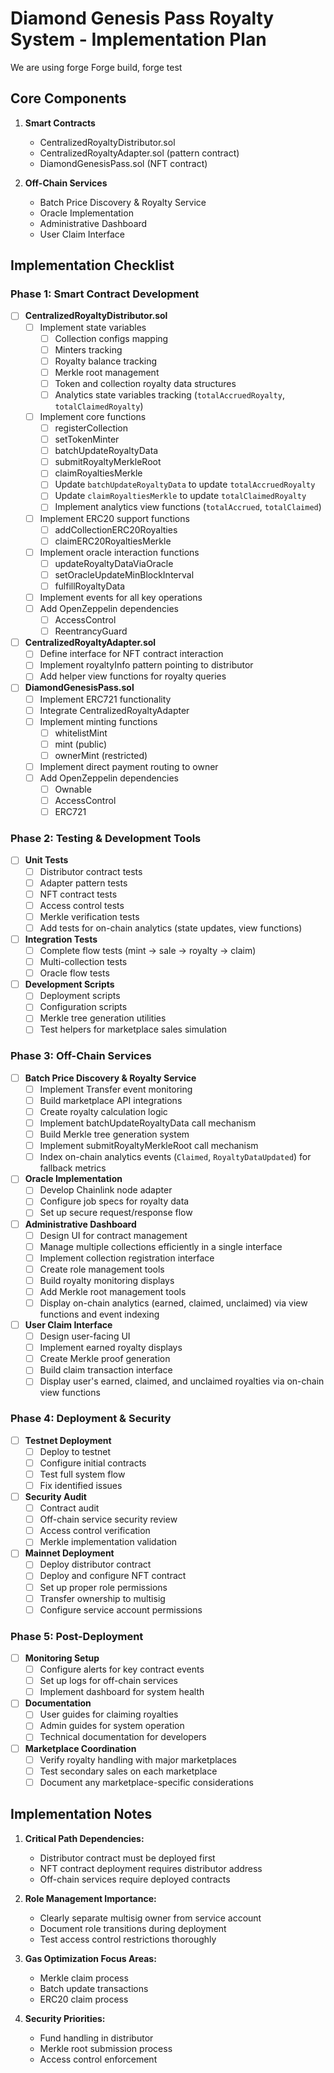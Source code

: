 # Diamond Genesis Pass Royalty System - Implementation Plan
We are using forge
Forge build, forge test

## Core Components

1. **Smart Contracts**
   - CentralizedRoyaltyDistributor.sol
   - CentralizedRoyaltyAdapter.sol (pattern contract)
   - DiamondGenesisPass.sol (NFT contract)

2. **Off-Chain Services**
   - Batch Price Discovery & Royalty Service
   - Oracle Implementation
   - Administrative Dashboard
   - User Claim Interface

## Implementation Checklist

### Phase 1: Smart Contract Development

- [ ] **CentralizedRoyaltyDistributor.sol**
  - [ ] Implement state variables
    - [ ] Collection configs mapping
    - [ ] Minters tracking
    - [ ] Royalty balance tracking
    - [ ] Merkle root management
    - [ ] Token and collection royalty data structures
    - [ ] Analytics state variables tracking (`totalAccruedRoyalty`, `totalClaimedRoyalty`)
  - [ ] Implement core functions
    - [ ] registerCollection
    - [ ] setTokenMinter
    - [ ] batchUpdateRoyaltyData
    - [ ] submitRoyaltyMerkleRoot
    - [ ] claimRoyaltiesMerkle
    - [ ] Update `batchUpdateRoyaltyData` to update `totalAccruedRoyalty`
    - [ ] Update `claimRoyaltiesMerkle` to update `totalClaimedRoyalty`
    - [ ] Implement analytics view functions (`totalAccrued`, `totalClaimed`)
  - [ ] Implement ERC20 support functions
    - [ ] addCollectionERC20Royalties
    - [ ] claimERC20RoyaltiesMerkle
  - [ ] Implement oracle interaction functions
    - [ ] updateRoyaltyDataViaOracle
    - [ ] setOracleUpdateMinBlockInterval
    - [ ] fulfillRoyaltyData
  - [ ] Implement events for all key operations
  - [ ] Add OpenZeppelin dependencies
    - [ ] AccessControl
    - [ ] ReentrancyGuard

- [ ] **CentralizedRoyaltyAdapter.sol**
  - [ ] Define interface for NFT contract interaction
  - [ ] Implement royaltyInfo pattern pointing to distributor
  - [ ] Add helper view functions for royalty queries

- [ ] **DiamondGenesisPass.sol**
  - [ ] Implement ERC721 functionality
  - [ ] Integrate CentralizedRoyaltyAdapter
  - [ ] Implement minting functions
    - [ ] whitelistMint
    - [ ] mint (public)
    - [ ] ownerMint (restricted)
  - [ ] Implement direct payment routing to owner
  - [ ] Add OpenZeppelin dependencies
    - [ ] Ownable
    - [ ] AccessControl
    - [ ] ERC721

### Phase 2: Testing & Development Tools

- [ ] **Unit Tests**
  - [ ] Distributor contract tests
  - [ ] Adapter pattern tests
  - [ ] NFT contract tests
  - [ ] Access control tests
  - [ ] Merkle verification tests
  - [ ] Add tests for on-chain analytics (state updates, view functions)

- [ ] **Integration Tests**
  - [ ] Complete flow tests (mint → sale → royalty → claim)
  - [ ] Multi-collection tests
  - [ ] Oracle flow tests

- [ ] **Development Scripts**
  - [ ] Deployment scripts
  - [ ] Configuration scripts
  - [ ] Merkle tree generation utilities
  - [ ] Test helpers for marketplace sales simulation

### Phase 3: Off-Chain Services

- [ ] **Batch Price Discovery & Royalty Service**
  - [ ] Implement Transfer event monitoring
  - [ ] Build marketplace API integrations
  - [ ] Create royalty calculation logic
  - [ ] Implement batchUpdateRoyaltyData call mechanism
  - [ ] Build Merkle tree generation system
  - [ ] Implement submitRoyaltyMerkleRoot call mechanism
  - [ ] Index on-chain analytics events (`Claimed`, `RoyaltyDataUpdated`) for fallback metrics

- [ ] **Oracle Implementation**
  - [ ] Develop Chainlink node adapter
  - [ ] Configure job specs for royalty data
  - [ ] Set up secure request/response flow

- [ ] **Administrative Dashboard**
  - [ ] Design UI for contract management
  - [ ] Manage multiple collections efficiently in a single interface
  - [ ] Implement collection registration interface
  - [ ] Create role management tools
  - [ ] Build royalty monitoring displays
  - [ ] Add Merkle root management tools
  - [ ] Display on-chain analytics (earned, claimed, unclaimed) via view functions and event indexing

- [ ] **User Claim Interface**
  - [ ] Design user-facing UI
  - [ ] Implement earned royalty displays
  - [ ] Create Merkle proof generation
  - [ ] Build claim transaction interface
  - [ ] Display user's earned, claimed, and unclaimed royalties via on-chain view functions

### Phase 4: Deployment & Security

- [ ] **Testnet Deployment**
  - [ ] Deploy to testnet
  - [ ] Configure initial contracts
  - [ ] Test full system flow
  - [ ] Fix identified issues

- [ ] **Security Audit**
  - [ ] Contract audit
  - [ ] Off-chain service security review
  - [ ] Access control verification
  - [ ] Merkle implementation validation

- [ ] **Mainnet Deployment**
  - [ ] Deploy distributor contract
  - [ ] Deploy and configure NFT contract
  - [ ] Set up proper role permissions
  - [ ] Transfer ownership to multisig
  - [ ] Configure service account permissions

### Phase 5: Post-Deployment

- [ ] **Monitoring Setup**
  - [ ] Configure alerts for key contract events
  - [ ] Set up logs for off-chain services
  - [ ] Implement dashboard for system health

- [ ] **Documentation**
  - [ ] User guides for claiming royalties
  - [ ] Admin guides for system operation
  - [ ] Technical documentation for developers

- [ ] **Marketplace Coordination**
  - [ ] Verify royalty handling with major marketplaces
  - [ ] Test secondary sales on each marketplace
  - [ ] Document any marketplace-specific considerations

## Implementation Notes

1. **Critical Path Dependencies:**
   - Distributor contract must be deployed first
   - NFT contract deployment requires distributor address
   - Off-chain services require deployed contracts

2. **Role Management Importance:**
   - Clearly separate multisig owner from service account
   - Document role transitions during deployment
   - Test access control restrictions thoroughly

3. **Gas Optimization Focus Areas:**
   - Merkle claim process
   - Batch update transactions
   - ERC20 claim process

4. **Security Priorities:**
   - Fund handling in distributor
   - Merkle root submission process
   - Access control enforcement 